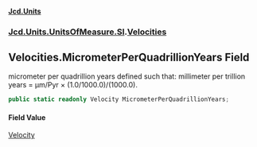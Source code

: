 #### [Jcd.Units](index 'index')
### [Jcd.Units.UnitsOfMeasure.SI](Jcd.Units.UnitsOfMeasure.SI 'Jcd.Units.UnitsOfMeasure.SI').[Velocities](Velocities 'Jcd.Units.UnitsOfMeasure.SI.Velocities')

## Velocities.MicrometerPerQuadrillionYears Field

micrometer per quadrillion years defined such that: millimeter per trillion years = μm/Pyr × (1.0/1000.0)/(1000.0).

```csharp
public static readonly Velocity MicrometerPerQuadrillionYears;
```

#### Field Value
[Velocity](Velocity 'Jcd.Units.UnitTypes.Velocity')